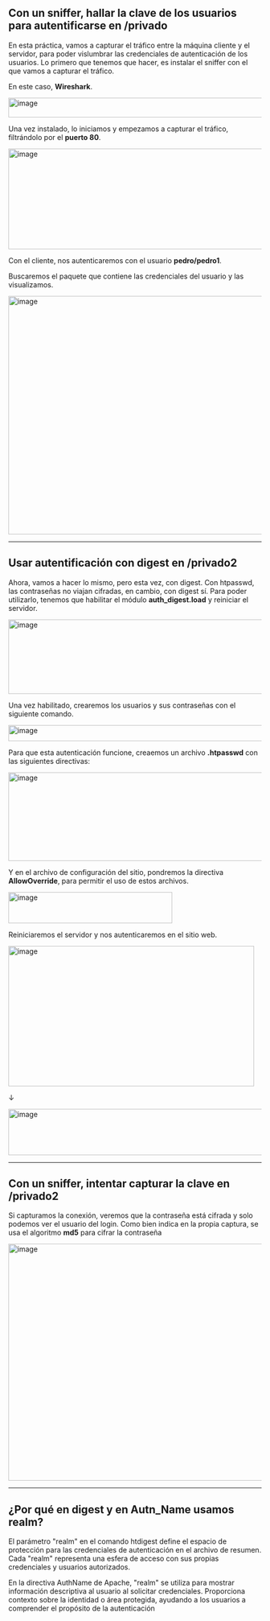 ## Con un sniffer, hallar la clave de los usuarios para autentificarse en /privado 

En esta práctica, vamos a capturar el tráfico entre la máquina cliente y el servidor, para poder vislumbrar las credenciales de autenticación de los usuarios. 
Lo primero que tenemos que hacer, es instalar el sniffer con el que vamos a capturar el tráfico. 

En este caso, **Wireshark**.


<img width="622" height="39" alt="image" src="https://github.com/user-attachments/assets/73db6119-cc35-4acd-be81-443d299326ef" />

Una vez instalado, lo iniciamos y empezamos a capturar el tráfico, filtrándolo por el **puerto 80**.


<img width="573" height="200" alt="image" src="https://github.com/user-attachments/assets/63ba1609-42c5-4464-839a-3d7dbf3cd767" />

Con el cliente, nos autenticaremos con el usuario **pedro/pedro1**.

Buscaremos el paquete que contiene las credenciales del usuario y las visualizamos.


<img width="848" height="474" alt="image" src="https://github.com/user-attachments/assets/5cd3e1ab-69a5-4b04-825f-a94b77235818" />

---

## Usar autentificación con digest en /privado2

Ahora, vamos a hacer lo mismo, pero esta vez, con digest. 
Con htpasswd, las contraseñas no viajan cifradas, en cambio, con digest sí. 
Para poder utilizarlo, tenemos que habilitar el módulo **auth_digest.load** y reiniciar el servidor. 


<img width="708" height="148" alt="image" src="https://github.com/user-attachments/assets/89029f20-7a69-4ebe-9425-96db2026a16d" />

Una vez habilitado, crearemos los usuarios y sus contraseñas con el siguiente comando. 


<img width="824" height="32" alt="image" src="https://github.com/user-attachments/assets/540414e1-25d5-4617-b199-9c6b1faf1031" />

Para que esta autenticación funcione, creaemos un archivo **.htpasswd** con las siguientes directivas:


<img width="518" height="176" alt="image" src="https://github.com/user-attachments/assets/c5be9d63-3b96-4fc7-9e0b-de1256ba1032" />

Y en el archivo de configuración del sitio, pondremos la directiva **AllowOverride**, para permitir el uso de estos archivos. 


<img width="326" height="62" alt="image" src="https://github.com/user-attachments/assets/c838dc6c-a21e-470b-b407-da5222717132" />

Reiniciaremos el servidor y nos autenticaremos en el sitio web.


<img width="489" height="279" alt="image" src="https://github.com/user-attachments/assets/e8cae33c-6092-4c5b-8562-ae87102aeab9" />

↓

<img width="560" height="92" alt="image" src="https://github.com/user-attachments/assets/37128c13-537a-41ca-a90a-d687e22a0f59" />

---

## Con un sniffer, intentar capturar la clave en /privado2

Si capturamos la conexión, veremos que la contraseña está cifrada y solo podemos ver el usuario del login. 
Como bien indica en la propia captura, se usa el algoritmo **md5** para cifrar la contraseña


<img width="573" height="471" alt="image" src="https://github.com/user-attachments/assets/41dff4d9-3fe9-4e2e-b145-884bafa55e0a" />

---

## ¿Por qué en digest y en Autn_Name usamos realm?

El parámetro "realm" en el comando htdigest define el espacio de protección para las credenciales de autenticación en el archivo de resumen.  
Cada "realm" representa una esfera de acceso con sus propias credenciales y usuarios autorizados. 

En la directiva AuthName de Apache, "realm" se utiliza para mostrar información descriptiva al usuario al solicitar credenciales. Proporciona contexto sobre la identidad o área protegida, ayudando a los usuarios a comprender el propósito de la autenticación  























































































